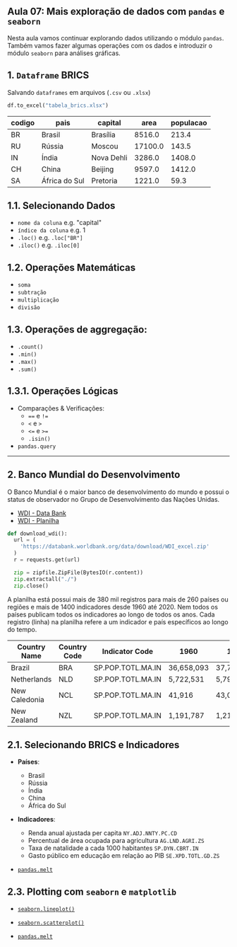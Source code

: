 ## Aula 07: Mais exploração de dados com `pandas` e `seaborn`

Nesta aula vamos continuar explorando dados utilizando o módulo `pandas`. Também 
vamos fazer algumas operações com os dados e introduzir o módulo `seaborn` para 
análises gráficas.


## **1. ``Dataframe``** BRICS

Salvando ``dataframes`` em arquivos (`.csv` ou `.xlsx`)

```python
df.to_excel("tabela_brics.xlsx")
```

| codigo | pais          | capital    | area    | populacao |
| ------ | ------------- | ---------- | ------- | --------- |
| BR     | Brasil        | Brasília   | 8516.0  | 213.4     |
| RU     | Rússia        | Moscou     | 17100.0 | 143.5     |
| IN     | Índia         | Nova Dehli | 3286.0  | 1408.0    |
| CH     | China         | Beijing    | 9597.0  | 1412.0    |
| SA     | África do Sul | Pretoria   | 1221.0  | 59.3      |


## 1.1. Selecionando Dados

- `nome da coluna` e.g. "capital"
- `índice da coluna` e.g. 1
- `.loc()` e.g. `.loc["BR"]`
- `.iloc()` e.g. `.iloc[0]`


## 1.2. Operações Matemáticas

- `soma`
- `subtração`
- `multiplicação`
- `divisão`

## 1.3. Operações de aggregação:
  - `.count()`
  - `.min()`
  - `.max()`
  - `.sum()`

## **1.3.1. Operações Lógicas**
- Comparações & Verificações:
  - ``==`` e ``!=``
  - ``<`` e `>`
  - ``<=`` e `>=`
  - `.isin()`
- `pandas.query`

------------

## 2. **Banco Mundial do Desenvolvimento**

O Banco Mundial é o maior banco de desenvolvimento do mundo e possui 
o status de observador no Grupo de Desenvolvimento das Nações Unidas.

- [WDI - Data Bank](https://databank.worldbank.org/home)
- [WDI - Planilha](https://databank.worldbank.org/data/download/WDI_excel.zip)


```python
def download_wdi():
  url = (
    'https://databank.worldbank.org/data/download/WDI_excel.zip'
  )
  r = requests.get(url)

  zip = zipfile.ZipFile(BytesIO(r.content))
  zip.extractall("./")
  zip.close()
```

A planilha está possui mais de 380 mil registros para mais de 260 
países ou regiões e mais de 1400 indicadores desde 1960 até 2020. 
Nem todos os países publicam todos os indicadores ao longo de todos
os anos. Cada registro (linha) na planilha refere a um indicador e país 
específicos ao longo do tempo.

| Country Name  | Country Code | Indicator Code    | 1960       | 1961       | 1962       | ... | 2019        | 2020        | 2021        |
| ------------- | ------------ | ----------------- | ---------- | ---------- | ---------- | --- | ----------- | ----------- | ----------- |
| Brazil        | BRA          | SP.POP.TOTL.MA.IN | 36,658,093 | 37,763,189 | 38,880,853 | ... | 104,119,798 | 104,779,288 | 105,291,292 |
| Netherlands   | NLD          | SP.POP.TOTL.MA.IN | 5,722,531  | 5,799,701  | 5,884,270  | ... | 8,615,129   | 8,665,375   | 8,712,076   |
| New Caledonia | NCL          | SP.POP.TOTL.MA.IN | 41,916     | 43,092     | 44,260     | ... | 135,376     | 135,133     | 134,914     |
| New Zealand   | NZL          | SP.POP.TOTL.MA.IN | 1,191,787  | 1,215,886  | 1,246,966  | ... | 2,461,701   | 2,522,257   | 2,538,828   |

## 2.1. **Selecionando BRICS e Indicadores**

- **Países**:
  - Brasil
  - Rússia
  - Índia
  - China
  - África do Sul

- **Indicadores**:
  - Renda anual ajustada per capita `NY.ADJ.NNTY.PC.CD`
  - Percentual de área ocupada para agricultura `AG.LND.AGRI.ZS`
  - Taxa de natalidade a cada 1000 habitantes `SP.DYN.CBRT.IN`
  - Gasto público em educação em relação ao PIB `SE.XPD.TOTL.GD.ZS`

- [`pandas.melt`](https://pandas.pydata.org/docs/reference/api/pandas.melt.html)

## 2.3. **Plotting com `seaborn` e `matplotlib`**

- [``seaborn.lineplot()``](https://seaborn.pydata.org/generated/seaborn.lineplot.html)
- [``seaborn.scatterplot()``](https://seaborn.pydata.org/generated/seaborn.scatterplot.html)

- [`pandas.melt`](https://pandas.pydata.org/docs/reference/api/pandas.melt.html)